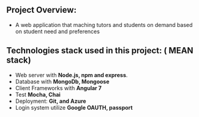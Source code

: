 ## Project Overview:
   * A web application that maching tutors and students on demand based on student need and preferences 

## Technologies stack used in this project: ( MEAN stack)
* Web server with **Node.js, npm and express**.
* Database with **MongoDb, Mongoose**
* Client Frameworks with **Angular 7**
* Test **Mocha, Chai**
* Deployment: **Git, and Azure**
* Login system utilize **Google OAUTH, passport**






